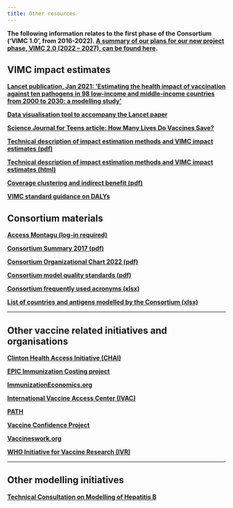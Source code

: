```yaml
---   
title: Other resources   
---   
```


<b>The following information relates to the first phase of the Consortium (‘VIMC 1.0’, from 2016-2022). [A summary of our plans for our new project phase, VIMC 2.0 (2022 – 2027), can be found here](/2022-11-14-VIMC-2-0-funding).</b>

## VIMC impact estimates


**[Lancet publication, Jan 2021: 'Estimating the health impact of vaccination against ten pathogens in 98 low-income and middle-income countries from 2000 to 2030: a modelling study'](https://doi.org/10.1016/S0140-6736(20)32657-X)**

**[Data visualisation tool to accompany the Lancet paper](https://montagu.vaccineimpact.org/2020/visualisation/)**

**[Science Journal for Teens article: How Many Lives Do Vaccines Save?](https://sciencejournalforkids.org/articles/how-many-lives-do-vaccines-save/)**


**[Technical description of impact estimation methods and VIMC impact estimates (pdf)](/resources/VIMC_impact_estimates-03Sep19.pdf)**

**[Technical description of impact estimation methods and VIMC impact estimates (html)](/resources/VIMC_impact_estimates-03Sep19.html)**

**[Coverage clustering and indirect benefit (pdf)](/resources/coverage_clustering_and_indirect_benefit_20220311-103212-57bd4691_coverage_clustering_vaccine_indirect_benefit.pdf)**

**[VIMC standard guidance on DALYs](/resources/VIMC-model-run-DALYs-guidance_20190917-121647-d5d6ef09_report.pdf)**

## Consortium materials

**[Access Montagu (log-in required)](https://montagu.vaccineimpact.org/)**   

**[Consortium Summary 2017 (pdf)](/resources/VIMC_consortium_summary_2017.pdf)**

**[Consortium Organizational Chart 2022 (pdf)](/resources/VIMC_organogram_Mar2022.pdf)**    

**[Consortium model quality standards (pdf)](/resources/3_VIMC_model_standards_2020.pdf)**

**[Consortium frequently used acronyms (xlsx)](/resources/VIMC_acronyms_July_2017.xlsx)**    

**[List of countries and antigens modelled by the Consortium (xlsx)](/resources/VIMC-country-antigen-list.xlsx)**

---        

## Other vaccine related initiatives and organisations

**[Clinton Health Access Initiative (CHAI)](http://www.clintonhealthaccess.org/program/vaccines/)**      

**[EPIC Immunization Costing project](https://www.hsph.harvard.edu/epic/)**    

**[ImmunizationEconomics.org](http://immunizationeconomics.org/)**   

**[International Vaccine Access Center (IVAC)](http://www.jhsph.edu/research/centers-and-institutes/ivac/)**  

**[PATH](http://www.path.org/)**      

**[Vaccine Confidence Project](http://www.vaccineconfidence.org/)**      

**[Vaccineswork.org](http://www.vaccineswork.org/)**       

**[WHO Initiative for Vaccine Research (IVR)](http://www.who.int/immunization/en/)**      

---

## Other modelling initiatives

**[Technical Consultation on Modelling of Hepatitis B](/resources/VIMC_HBV_Meeting_Report_July18.pdf)** 





